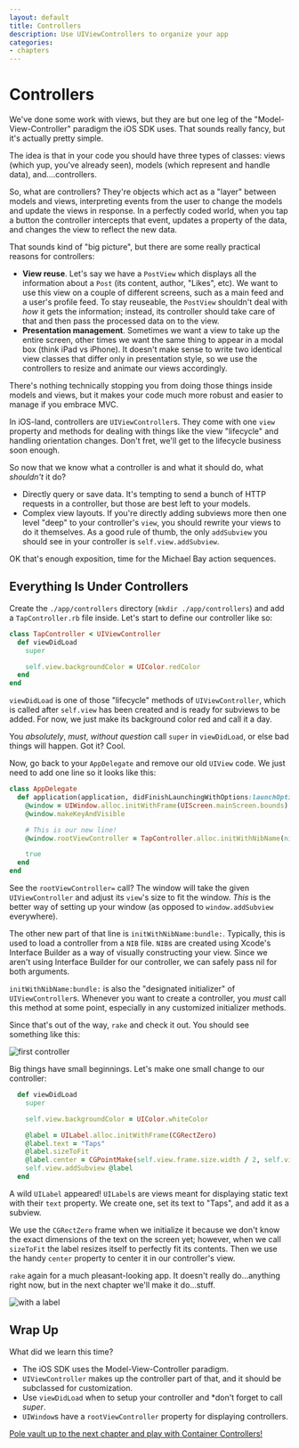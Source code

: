 ```yaml
---
layout: default
title: Controllers
description: Use UIViewControllers to organize your app
categories:
- chapters
---
```


# Controllers

We've done some work with views, but they are but one leg of the "Model-View-Controller" paradigm the iOS SDK uses. That sounds really fancy, but it's actually pretty simple.

The idea is that in your code you should have three types of classes: views (which yup, you've already seen), models (which represent and handle data), and....controllers.

So, what are controllers? They're objects which act as a "layer" between models and views, interpreting events from the user to change the models and update the views in response. In a perfectly coded world, when you tap a button the controller intercepts that event, updates a property of the data, and changes the view to reflect the new data.

That sounds kind of "big picture", but there are some really practical reasons for controllers:

- **View reuse**. Let's say we have a `PostView` which displays all the information about a `Post` (its content, author, "Likes", etc). We want to use this view on a couple of different screens, such as a main feed and a user's profile feed. To stay reuseable, the `PostView` shouldn't deal with *how* it gets the information; instead, its controller should take care of that and then pass the processed data on to the view.
- **Presentation management**. Sometimes we want a view to take up the entire screen, other times we want the same thing to appear in a modal box (think iPad vs iPhone). It doesn't make sense to write two identical view classes that differ only in presentation style, so we use the controllers to resize and animate our views accordingly.

There's nothing technically stopping you from doing those things inside models and views, but it makes your code much more robust and easier to manage if you embrace MVC.

In iOS-land, controllers are `UIViewController`s. They come with one `view` property and methods for dealing with things like the view "lifecycle" and handling orientation changes. Don't fret, we'll get to the lifecycle business soon enough.

So now that we know what a controller is and what it should do, what *shouldn't* it do?

- Directly query or save data. It's tempting to send a bunch of HTTP requests in a controller, but those are best left to your models.
- Complex view layouts. If you're directly adding subviews more then one level "deep" to your controller's `view`, you should rewrite your views to do it themselves. As a good rule of thumb, the only `addSubview` you should see in your controller is `self.view.addSubview`.

OK that's enough exposition, time for the Michael Bay action sequences.

## Everything Is Under Controllers

Create the `./app/controllers` directory (`mkdir ./app/controllers`) and add a `TapController.rb` file inside. Let's start to define our controller like so:

```ruby
class TapController < UIViewController
  def viewDidLoad
    super

    self.view.backgroundColor = UIColor.redColor
  end
end
```

`viewDidLoad` is one of those "lifecycle" methods of `UIViewController`, which is called after `self.view` has been created and is ready for subviews to be added. For now, we just make its background color red and call it a day.

You *absolutely*, *must*, *without question* call `super` in `viewDidLoad`, or else bad things will happen. Got it? Cool.

Now, go back to your `AppDelegate` and remove our old `UIView` code. We just need to add one line so it looks like this:

```ruby
class AppDelegate
  def application(application, didFinishLaunchingWithOptions:launchOptions)
    @window = UIWindow.alloc.initWithFrame(UIScreen.mainScreen.bounds)
    @window.makeKeyAndVisible

    # This is our new line!
    @window.rootViewController = TapController.alloc.initWithNibName(nil, bundle: nil)

    true
  end
end
```

See the `rootViewController=` call? The window will take the given `UIViewController` and adjust its `view`'s size to fit the window. *This* is the better way of setting up your window (as opposed to `window.addSubview` everywhere).

The other new part of that line is `initWithNibName:bundle:`. Typically, this is used to load a controller from a `NIB` file. `NIB`s are created using Xcode's Interface Builder as a way of visually constructing your view. Since we aren't using Interface Builder for our controller, we can safely pass nil for both arguments.

`initWithNibName:bundle:` is also the "designated initializer" of `UIViewController`s. Whenever you want to create a controller, you *must* call this method at some point, especially in any customized initializer methods.

Since that's out of the way, `rake` and check it out. You should see something like this:

![first controller](images/1.png)

Big things have small beginnings. Let's make one small change to our controller:

```ruby
  def viewDidLoad
    super

    self.view.backgroundColor = UIColor.whiteColor

    @label = UILabel.alloc.initWithFrame(CGRectZero)
    @label.text = "Taps"
    @label.sizeToFit
    @label.center = CGPointMake(self.view.frame.size.width / 2, self.view.frame.size.height / 2)
    self.view.addSubview @label
  end
```

A wild `UILabel` appeared! `UILabel`s are views meant for displaying static text with their `text` property. We create one, set its text to "Taps", and add it as a subview.

We use the `CGRectZero` frame when we initialize it because we don't know the exact dimensions of the text on the screen yet; however, when we call `sizeToFit` the label resizes itself to perfectly fit its contents. Then we use the handy `center` property to center it in our controller's view.

`rake` again for a much pleasant-looking app. It doesn't really do...anything right now, but in the next chapter we'll make it do...stuff.

![with a label](images/2.png)

## Wrap Up

What did we learn this time?

- The iOS SDK uses the Model-View-Controller paradigm.
- `UIViewController` makes up the controller part of that, and it should be subclassed for customization.
- Use `viewDidLoad` when to setup your controller and *don't forget to call *super*.
- `UIWindow`s have a `rootViewController` property for displaying controllers.

[Pole vault up to the next chapter and play with Container Controllers!](/4-containers)

